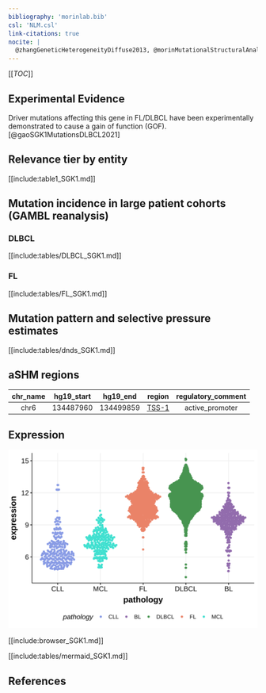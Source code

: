 ```yaml
---
bibliography: 'morinlab.bib'
csl: 'NLM.csl'
link-citations: true
nocite: |
  @zhangGeneticHeterogeneityDiffuse2013, @morinMutationalStructuralAnalysis2013, @morinFrequentMutationHistonemodifying2011, @dunsCharacterizationDLBCLPMBL2021, 
---
```

[[_TOC_]]


## Experimental Evidence

Driver mutations affecting this gene in FL/DLBCL have been experimentally demonstrated to cause a gain of function (GOF).[@gaoSGK1MutationsDLBCL2021]

## Relevance tier by entity

[[include:table1_SGK1.md]]

## Mutation incidence in large patient cohorts (GAMBL reanalysis)

### DLBCL
[[include:tables/DLBCL_SGK1.md]]

### FL
[[include:tables/FL_SGK1.md]]

## Mutation pattern and selective pressure estimates

[[include:tables/dnds_SGK1.md]]

## aSHM regions

|chr_name|hg19_start|hg19_end |region                                                                                       |regulatory_comment|
|:--------:|:----------:|:---------:|:---------------------------------------------------------------------------------------------:|:------------------:|
|chr6    |134487960 |134499859|[TSS-1](https://genome.ucsc.edu/s/rdmorin/GAMBL%20hg19?position=chr6%3A134487960%2D134499859)|active_promoter   |

## Expression
![](images/gene_expression/SGK1_by_pathology.svg)
<!-- ORIGIN: morinFrequentMutationHistonemodifying2011 -->
<!-- FL: morinFrequentMutationHistonemodifying2011 -->
<!-- PMBL: dunsCharacterizationDLBCLPMBL2021b -->
<!-- DLBCL: morinFrequentMutationHistonemodifying2011 -->


[[include:browser_SGK1.md]]


[[include:tables/mermaid_SGK1.md]]

## References


